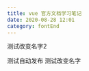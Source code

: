 ```yaml
---
title: vue 官方文档学习笔记
date: 2020-08-28 12:01
category: fontEnd
---
```


测试改变名字2

<!--more-->

测试自动发布
测试改变名字
